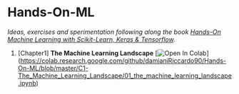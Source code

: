 # Hands-On-ML

_Ideas, exercises and sperimentation following along the book [Hands-On Machine Learning with Scikit-Learn, Keras & Tensorflow](https://www.oreilly.com/library/view/hands-on-machine-learning/9781492032632/)._

1. [Chapter1] **The Machine Learning Landscape** [![Open In Colab](https://colab.research.google.com/assets/colab-badge.svg)]
(https://colab.research.google.com/github/damianiRiccardo90/Hands-On-ML/blob/master/C1-The_Machine_Learning_Landscape/01_the_machine_learning_landscape.ipynb)

